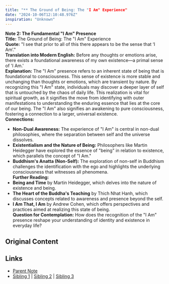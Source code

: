 ```yaml
---
title: "** The Ground of Being: The "I Am" Experience"
date: "2024-10-06T12:10:48.976Z"
inspiration: "Unknown"
---
```


  
**Note 2: The Fundamental "I Am" Presence**  
**Title:** The Ground of Being: The "I Am" Experience  
**Quote:** "I see that prior to all of this there appears to be the sense that ‘I Am’."  
**Translation into Modern English:** Before any thoughts or emotions arise, there exists a foundational awareness of my own existence—a primal sense of 'I Am.'  
**Explanation:** The "I Am" presence refers to an inherent state of being that is foundational to consciousness. This sense of existence is more stable and unchanging than thoughts or emotions, which are transient by nature. By recognizing this "I Am" state, individuals may discover a deeper layer of self that is untouched by the chaos of daily life. This realization is vital for spiritual growth, as it signifies the move from identifying with outer manifestations to understanding the enduring essence that lies at the core of our being. The "I Am" also signifies an awakening to pure consciousness, fostering a connection to a larger, universal existence.  
**Connections:**  
- **Non-Dual Awareness:** The experience of "I Am" is central in non-dual philosophies, where the separation between self and the universe dissolves.  
- **Existentialism and the Nature of Being:** Philosophers like Martin Heidegger have explored the essence of "being" in relation to existence, which parallels the concept of "I Am."  
- **Buddhism's Anatta (Non-Self):** The exploration of non-self in Buddhism challenges the identification with the ego and highlights the underlying consciousness that witnesses all phenomena.  
**Further Reading:**  
- **Being and Time** by Martin Heidegger, which delves into the nature of existence and being.  
- **The Heart of the Buddha's Teaching** by Thich Nhat Hanh, which discusses concepts related to awareness and presence beyond the self.  
- **I Am That, I Am** by Andrew Cohen, which offers perspectives and practices aimed at realizing this state of being.  
**Question for Contemplation:** How does the recognition of the "I Am" presence reshape your understanding of identity and existence in everyday life?  



## Original Content



## Links

- [Parent Note](/parent-note.md)
- [Sibling 1](/zettel1.md) | [Sibling 2](/zettel2.md) | [Sibling 3](/zettel3.md)
